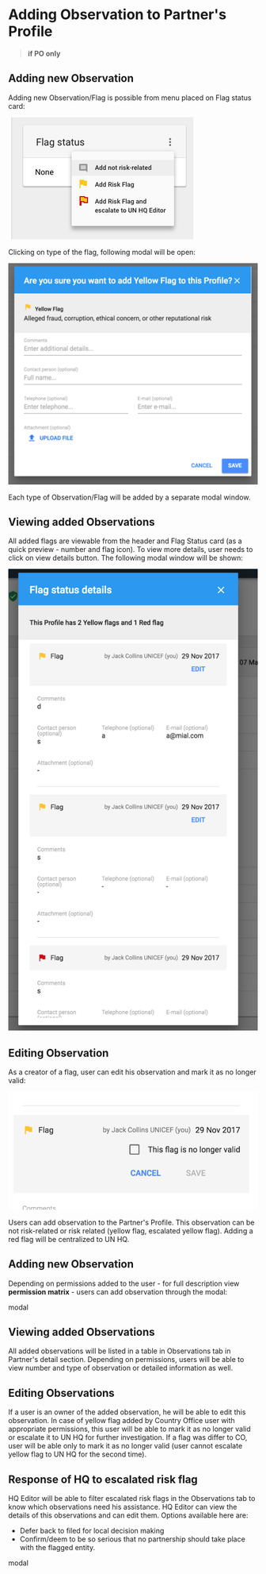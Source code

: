# Adding Observation to Partner's Profile

> **if PO only**



## Adding new Observation

Adding new Observation/Flag is possible from menu placed on Flag status card:

![Add new observation/flag](../.gitbook/assets/screen-shot-2018-04-16-at-13.25.48.png)

Clicking on type of the flag, following modal will be open:

![Adding new Observation \(Yellow Risk Flag\) to the profile](../.gitbook/assets/screen-shot-2018-04-16-at-13.26.30.png)

Each type of Observation/Flag will be added by a separate modal window.

## Viewing added Observations

All added flags are viewable from the header and Flag Status card \(as a quick preview - number and flag icon\). To view more details, user needs to click on view details button. The following modal window will be shown:

![Flag status details - modal window](../.gitbook/assets/screen-shot-2018-04-16-at-13.26.18.png)

## Editing Observation

As a creator of a flag, user can edit his observation and mark it as no longer valid:

![Editing a flag](../.gitbook/assets/screen-shot-2018-04-16-at-13.33.48.png)



Users can add observation to the Partner's Profile. This observation can be not risk-related or risk related \(yellow flag, escalated yellow flag\). Adding a red flag will be centralized to UN HQ. 

## Adding new Observation

Depending on permissions added to the user - for full description view **permission matrix** - users can add observation through the modal:

modal

## Viewing added Observations

All added observations will be listed in a table in Observations tab in Partner's detail section. Depending on permissions, users will be able to view number and type of observation or detailed information as well.

## Editing Observations

If a user is an owner of the added observation, he will be able to edit this observation. In case of yellow flag added by Country Office user with appropriate permissions, this user will be able to mark it as no longer valid or escalate it to UN HQ for further investigation. If a flag was differ to CO, user will be able only to mark it as no longer valid \(user cannot escalate yellow flag to UN HQ for the second time\).

## Response of HQ to escalated risk flag

HQ Editor will be able to filter escalated risk flags in the Observations tab to know which observations need his assistance. HQ Editor can view the details of this observations and can edit them. Options available here are:

* Defer back to filed for local decision making 
* Confirm/deem to be so serious that no partnership should take place with the flagged entity.

modal

